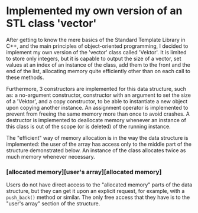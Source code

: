 # Implemented my own version of an STL class 'vector'
After getting to know the mere basics of the Standard Template Library in C++, and the main principles of object-oriented programming, I decided to implement my own version of the 'vector' class called 'Vektor'. It is limited to store only integers, but it is capable to output the size of a vector, set values at an index of an instance of the class, add them to the front and the end of the list, allocating memory quite efficiently other than on each call to these methods.<br>

Furthermore, 3 constructors are implemented for this data structure, such as: a no-argument constructor, constructor with an argument to set the size of a 'Vektor', and a copy constructor, to be able to instantiate a new object upon copying another instance. An assignment operator is implemented to prevent from freeing the same memory more than once to avoid crashes. A destructor is implemented to deallocate memory whenever an instance of this class is out of the scope (or is deleted) of the running instance.

The "efficient" way of memory allocation is in the way the data structure is implemented: the user of the array has access only to the middle part of the structure demonstrated below. An instance of the class allocates twice as much memory whenever necessary.

### [allocated memory][user's array][allocated memory]

Users do not have direct access to the "allocated memory" parts of the data structure, but they can get it upon an explicit request, for example, with a `push_back()` method or similar. The only free access that they have is to the "user's array" section of the structure.
